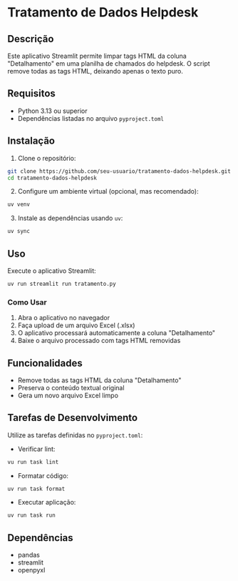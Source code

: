 # Tratamento de Dados Helpdesk

## Descrição

Este aplicativo Streamlit permite limpar tags HTML da coluna "Detalhamento" em uma planilha de chamados do helpdesk. O script remove todas as tags HTML, deixando apenas o texto puro.

## Requisitos

- Python 3.13 ou superior
- Dependências listadas no arquivo `pyproject.toml`

## Instalação

1. Clone o repositório:
```bash
git clone https://github.com/seu-usuario/tratamento-dados-helpdesk.git
cd tratamento-dados-helpdesk
```

2. Configure um ambiente virtual (opcional, mas recomendado):
```bash
uv venv
```

3. Instale as dependências usando `uv`:
```bash
uv sync
```

## Uso

Execute o aplicativo Streamlit:
```bash
uv run streamlit run tratamento.py
```

### Como Usar

1. Abra o aplicativo no navegador
2. Faça upload de um arquivo Excel (.xlsx)
3. O aplicativo processará automaticamente a coluna "Detalhamento"
4. Baixe o arquivo processado com tags HTML removidas

## Funcionalidades

- Remove todas as tags HTML da coluna "Detalhamento"
- Preserva o conteúdo textual original
- Gera um novo arquivo Excel limpo

## Tarefas de Desenvolvimento

Utilize as tarefas definidas no `pyproject.toml`:

- Verificar lint:
```bash
vu run task lint
```

- Formatar código:
```bash
uv run task format
```

- Executar aplicação:
```bash
uv run task run
```

## Dependências

- pandas
- streamlit
- openpyxl


